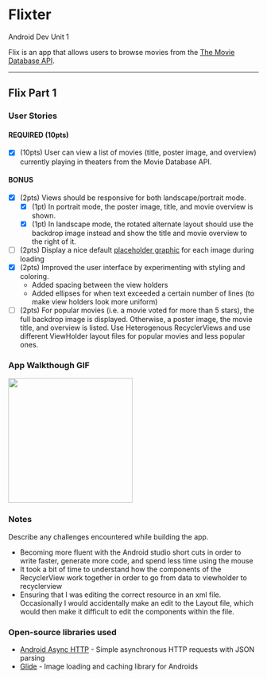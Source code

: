 # Flixter
Android Dev Unit 1

Flix is an app that allows users to browse movies from the [The Movie Database API](http://docs.themoviedb.apiary.io/#).

---

## Flix Part 1

### User Stories

#### REQUIRED (10pts)
- [x] (10pts) User can view a list of movies (title, poster image, and overview) currently playing in theaters from the Movie Database API.

#### BONUS
- [x] (2pts) Views should be responsive for both landscape/portrait mode.
   - [x] (1pt) In portrait mode, the poster image, title, and movie overview is shown.
   - [x] (1pt) In landscape mode, the rotated alternate layout should use the backdrop image instead and show the title and movie overview to the right of it.

- [ ] (2pts) Display a nice default [placeholder graphic](https://guides.codepath.org/android/Displaying-Images-with-the-Glide-Library#advanced-usage) for each image during loading
- [x] (2pts) Improved the user interface by experimenting with styling and coloring.
   - Added spacing between the view holders
   - Added ellipses for when text exceeded a certain number of lines (to make view holders look more uniform)
- [ ] (2pts) For popular movies (i.e. a movie voted for more than 5 stars), the full backdrop image is displayed. Otherwise, a poster image, the movie title, and overview is listed. Use Heterogenous RecyclerViews and use different ViewHolder layout files for popular movies and less popular ones.

### App Walkthough GIF

<img src="https://github.com/mrmikeyc/Flixter/blob/master/flix_walkthrough_week1.gif" width=250><br>

### Notes
Describe any challenges encountered while building the app.
- Becoming more fluent with the Android studio short cuts in order to write faster, generate more code, and spend less time using the mouse
- It took a bit of time to understand how the components of the RecyclerView work together in order to go from data to viewholder to recyclerview
- Ensuring that I was editing the correct resource in an xml file.  Occasionally I would accidentally make an edit to the Layout file, which would then make it difficult to edit the components within the file.

### Open-source libraries used

- [Android Async HTTP](https://github.com/codepath/CPAsyncHttpClient) - Simple asynchronous HTTP requests with JSON parsing
- [Glide](https://github.com/bumptech/glide) - Image loading and caching library for Androids
